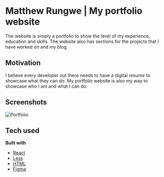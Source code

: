 # Matthew Rungwe | My portfolio website

The website is simply a portfolio to show the level of my experience, education and skills. The website also has sections for the projects that I have worked on and my blog.

## Motivation

I believe every developer out there needs to have a digital resume to showcase what they can do. My portfolio website is also my way to showcase who I am and what I can do.

## Screenshots

![Portfolio ](https://i.imgur.com/JO7bdaP.png)

## Tech used

**Built with**

* [React](https://www.reactjs.org)
* [Less](https://www.lesscss.org)
* [HTML]()
* [Figma](https://www.figma.com)